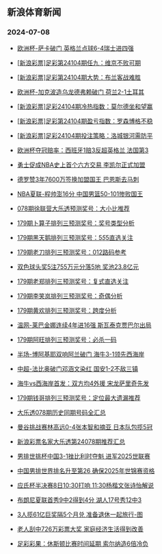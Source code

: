 ## 新浪体育新闻 
### 2024-07-08

+ [欧洲杯-萨卡破门 英格兰点球6-4瑞士进四强](https://sports.sina.com.cn/g/pl/2024-07-07/doc-incchcus5186650.shtml)

+ [[新浪彩票]足彩第24104期任九：维京不败可期](https://sports.sina.com.cn/l/2024-07-07/doc-incchcuu0676717.shtml)

+ [[新浪彩票]足彩第24104期大势：布兰客战难胜](https://sports.sina.com.cn/l/2024-07-07/doc-incchcuu0676055.shtml)

+ [欧洲杯-加克波造乌龙德弗赖破门 荷兰2-1土耳其](https://sports.sina.com.cn/g/pl/2024-07-07/doc-incchcus5189562.shtml)

+ [[新浪彩票]足彩24104期冷热指数：莫尔德坐和望赢](https://sports.sina.com.cn/l/2024-07-07/doc-incchcus5180780.shtml)

+ [[新浪彩票]足彩第24104期盈亏指数：罗森博格不稳](https://sports.sina.com.cn/l/2024-07-07/doc-incchcuu0677436.shtml)

+ [[新浪彩票]足彩24104期投注策略：洛城银河需防平](https://sports.sina.com.cn/l/2024-07-07/doc-incchcus5179995.shtml)

+ [欧洲杯夺冠赔率：西班牙1赔3反超英格兰 法国第3](https://sports.sina.com.cn/l/2024-07-07/doc-incchqkq0507068.shtml)

+ [勇士促成NBA史上首个六方交易 李凯尔正式加盟](https://sports.sina.com.cn/basketball/nba/2024-07-07/doc-incchqkn5006593.shtml)

+ [德罗赞3年7600万签换加盟国王 巴恩斯去马刺](https://sports.sina.com.cn/basketball/nba/2024-07-07/doc-incchqkn4996401.shtml)

+ [NBA夏联-程帅澎16分 中国男篮50-101惨败国王](https://sports.sina.com.cn/basketball/cba/2024-07-07/doc-incchqkq0519019.shtml)

+ [078期徐联营大乐透预测奖号：大小比推荐](https://sports.sina.com.cn/l/2024-07-07/doc-incchyyh4814426.shtml)

+ [179期卜算子排列三预测奖号：奖号类型分析](https://sports.sina.com.cn/l/2024-07-07/doc-incchyyk0307504.shtml)

+ [179期黑天鹅排列三预测奖号：5*5*5直选关注](https://sports.sina.com.cn/l/2024-07-07/doc-incchyyk0308832.shtml)

+ [179期老刀排列三预测奖号：012路码参考](https://sports.sina.com.cn/l/2024-07-07/doc-incchyyh4811519.shtml)

+ [双色球头奖5注755万元分落5地 奖池23.8亿元](https://sports.sina.com.cn/l/2024-07-07/doc-inccirwi1650924.shtml)

+ [179期老郑排列三预测奖号：复式直选关注](https://sports.sina.com.cn/l/2024-07-07/doc-incchyyk0308384.shtml)

+ [179期李笑岚排列三预测奖号：奇偶分析](https://sports.sina.com.cn/l/2024-07-07/doc-incchyyh4811148.shtml)

+ [179期黄欢排列三预测奖号：跨度分析](https://sports.sina.com.cn/l/2024-07-07/doc-incchyyh4809920.shtml)

+ [温网-莱巴金娜连续4年进16强 斯瓦泰克贾巴尔出局](https://sports.sina.com.cn/tennis/wta/2024-07-07/doc-incchkam5614304.shtml)

+ [179期阿旺排列三预测奖号：必杀一码](https://sports.sina.com.cn/l/2024-07-07/doc-incchyyk0307649.shtml)

+ [半场-博阿基耶双响阿兰破门 海牛3-1领先西海岸](https://sports.sina.com.cn/china/j/2024-07-07/doc-inccimqm1757400.shtml)

+ [中超-法比奥破门邓涵文染红 国安1-2不敌三镇](https://sports.sina.com.cn/china/j/2024-07-07/doc-inccimqe0167391.shtml)

+ [海牛vs西海岸首发：双方均4外援 宋龙萨里奇先发](https://sports.sina.com.cn/china/j/2024-07-07/doc-inccifhh0241264.shtml)

+ [179期钱哥排列三预测奖号：定位最大遗漏推荐](https://sports.sina.com.cn/l/2024-07-07/doc-incchyyh4810912.shtml)

+ [大乐透078期历史同期号码全汇总](https://sports.sina.com.cn/l/2024-07-07/doc-incchusn0421326.shtml)

+ [曼谷挑战赛林高远0-4张本智和摘亚 日本队包揽5冠](https://sports.sina.com.cn/others/pingpang/2024-07-07/doc-inccimqe0159119.shtml)

+ [新浪彩票名家大乐透第24078期推荐汇总](https://sports.sina.com.cn/l/2024-07-07/doc-incchusk4930746.shtml)

+ [男排世挑杯中国3-1挫比利时夺魁 进军2025世联赛](https://sports.sina.com.cn/others/volleyball/2024-07-07/doc-inccifhp1852675.shtml)

+ [中国男排世界排名升至第26 确保2025年世锦赛资格](https://sports.sina.com.cn/others/volleyball/2024-07-07/doc-inccimqm1741828.shtml)

+ [应氏杯半决赛8日10:30打响 11:30杨楷文张诗怡解说](https://sports.sina.com.cn/go/2024-07-07/doc-inccirwi1668247.shtml)

+ [布朗尼夏联首秀9中2得到4分 湖人17号秀12中3](https://sports.sina.com.cn/basketball/nba/2024-07-07/doc-incchqkn5013263.shtml)

+ [3人揽61亿巨奖隔5个月兑 准备退休一起旅行-图](https://sports.sina.com.cn/l/2024-07-08/doc-inccknzr9708992.shtml)

+ [老人刮中726万彩票大奖 家庭经济生活得到改善](https://sports.sina.com.cn/l/2024-07-08/doc-inccknzr9708992.shtml)

+ [足彩彩果：休斯顿比赛时间延期 索尔纳造6倍冷负](https://sports.sina.com.cn/l/2024-07-08/doc-inccknzr9725227.shtml)

